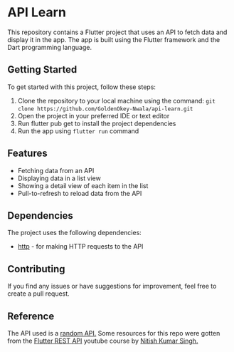 # API Learn

This repository contains a Flutter project that uses an API to fetch data and display it in the app. The app is built using the Flutter framework and the Dart programming language.

## Getting Started

To get started with this project, follow these steps:

1. Clone the repository to your local machine using the command:
   `git clone https://github.com/GoldenOkey-Nwala/api-learn.git`
   &nbsp;
2. Open the project in your preferred IDE or text editor
   &nbsp;
3. Run flutter pub get to install the project dependencies
   &nbsp;
4. Run the app using `flutter run` command

## Features

- Fetching data from an API
- Displaying data in a list view
- Showing a detail view of each item in the list
- Pull-to-refresh to reload data from the API

## Dependencies

The project uses the following dependencies:

- [http](https://pub.dev/packages/http/example) - for making HTTP requests to the API

## Contributing

If you find any issues or have suggestions for improvement, feel free to create a pull request.

## Reference
The API used is a [random API.](https://randomuser.me/api/?results=20)
Some resources for this repo were gotten from the [Flutter REST API](https://youtube.com/playlist?list=PLXbYsh3rUPSzuLcZsIkpDmftSQbFmUq9x) youtube course by [Nitish Kumar Singh.](https://www.youtube.com/@NitishKumarSingh)
